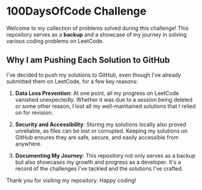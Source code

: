 # 100DaysOfCode Challenge

Welcome to my collection of problems solved during this challenge! This repository serves as a **backup** and a showcase of my journey in solving various coding problems on LeetCode.

## Why I am Pushing Each Solution to GitHub

I've decided to push my solutions to GitHub, even though I've already submitted them on LeetCode, for a few key reasons:

1. **Data Loss Prevention**: At one point, all my progress on LeetCode vanished unexpectedly. Whether it was due to a session being deleted or some other reason, I lost all my well-maintained solutions that I relied on for revision.

2. **Security and Accessibility**: Storing my solutions locally also proved unreliable, as files can be lost or corrupted. Keeping my solutions on GitHub ensures they are safe, secure, and easily accessible from anywhere.

3. **Documenting My Journey**: This repository not only serves as a backup but also showcases my growth and progress as a developer. It's a record of the challenges I've tackled and the solutions I've crafted.

Thank you for visiting my repository. Happy coding!
